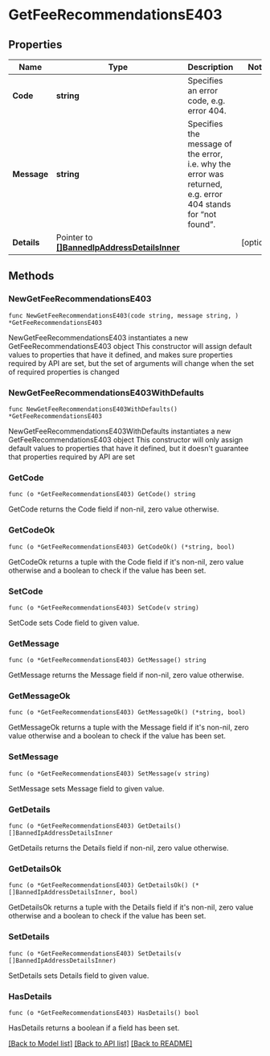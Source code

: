 # GetFeeRecommendationsE403

## Properties

Name | Type | Description | Notes
------------ | ------------- | ------------- | -------------
**Code** | **string** | Specifies an error code, e.g. error 404. | 
**Message** | **string** | Specifies the message of the error, i.e. why the error was returned, e.g. error 404 stands for “not found”. | 
**Details** | Pointer to [**[]BannedIpAddressDetailsInner**](BannedIpAddressDetailsInner.md) |  | [optional] 

## Methods

### NewGetFeeRecommendationsE403

`func NewGetFeeRecommendationsE403(code string, message string, ) *GetFeeRecommendationsE403`

NewGetFeeRecommendationsE403 instantiates a new GetFeeRecommendationsE403 object
This constructor will assign default values to properties that have it defined,
and makes sure properties required by API are set, but the set of arguments
will change when the set of required properties is changed

### NewGetFeeRecommendationsE403WithDefaults

`func NewGetFeeRecommendationsE403WithDefaults() *GetFeeRecommendationsE403`

NewGetFeeRecommendationsE403WithDefaults instantiates a new GetFeeRecommendationsE403 object
This constructor will only assign default values to properties that have it defined,
but it doesn't guarantee that properties required by API are set

### GetCode

`func (o *GetFeeRecommendationsE403) GetCode() string`

GetCode returns the Code field if non-nil, zero value otherwise.

### GetCodeOk

`func (o *GetFeeRecommendationsE403) GetCodeOk() (*string, bool)`

GetCodeOk returns a tuple with the Code field if it's non-nil, zero value otherwise
and a boolean to check if the value has been set.

### SetCode

`func (o *GetFeeRecommendationsE403) SetCode(v string)`

SetCode sets Code field to given value.


### GetMessage

`func (o *GetFeeRecommendationsE403) GetMessage() string`

GetMessage returns the Message field if non-nil, zero value otherwise.

### GetMessageOk

`func (o *GetFeeRecommendationsE403) GetMessageOk() (*string, bool)`

GetMessageOk returns a tuple with the Message field if it's non-nil, zero value otherwise
and a boolean to check if the value has been set.

### SetMessage

`func (o *GetFeeRecommendationsE403) SetMessage(v string)`

SetMessage sets Message field to given value.


### GetDetails

`func (o *GetFeeRecommendationsE403) GetDetails() []BannedIpAddressDetailsInner`

GetDetails returns the Details field if non-nil, zero value otherwise.

### GetDetailsOk

`func (o *GetFeeRecommendationsE403) GetDetailsOk() (*[]BannedIpAddressDetailsInner, bool)`

GetDetailsOk returns a tuple with the Details field if it's non-nil, zero value otherwise
and a boolean to check if the value has been set.

### SetDetails

`func (o *GetFeeRecommendationsE403) SetDetails(v []BannedIpAddressDetailsInner)`

SetDetails sets Details field to given value.

### HasDetails

`func (o *GetFeeRecommendationsE403) HasDetails() bool`

HasDetails returns a boolean if a field has been set.


[[Back to Model list]](../README.md#documentation-for-models) [[Back to API list]](../README.md#documentation-for-api-endpoints) [[Back to README]](../README.md)


